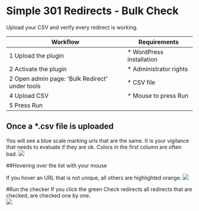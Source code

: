 # Simple 301 Redirects - Bulk Check #

Upload your CSV and verify every redirect is working.

Workflow |  Requirements 
---------------|-------------------
|1 Upload the plugin | * WordPress installation|
|2 Activate the plugin | * Administrator rights|
|2 Open admin page: 'Bulk Redirect' under tools | * CSV file|
|4 Upload CSV | * Mouse to press Run|
|5 Press Run | |

## Once a *.csv file is uploaded

You will see a blue scale marking urls that are the same. It is your vigilance that needs to evaluate if they are ok. Colors in the first column are often bad.
![](https://www.puddinq.com/wp-content/uploads/2019/04/example-01.png)

##Hovering over the list with your mouse

If you hover an URL that is not unique, all others are highlighted orange.
![](https://www.puddinq.com/wp-content/uploads/2019/04/example-02.png)

#Run the checker
If you click the green Check redirects all redirects that are checked, are checked one by one.  
![](https://www.puddinq.com/wp-content/uploads/2019/04/example-03.png)




